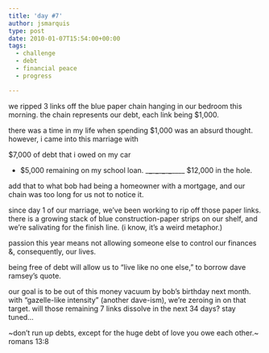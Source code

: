 ```yaml
---
title: 'day #7'
author: jsmarquis
type: post
date: 2010-01-07T15:54:00+00:00
tags:
  - challenge
  - debt
  - financial peace
  - progress

---
```

we ripped 3 links off the blue paper chain hanging in our bedroom this morning.
the chain represents our debt, each link being $1,000.

there was a time in my life when spending $1,000 was an absurd thought.
however, i came into this marriage with

$7,000 of debt that i owed on my car
+ $5,000 remaining on my school loan.
\___\___\___\___\___\___\___\___\____
$12,000 in the hole.

add that to what bob had being a homeowner with a mortgage,
and our chain was too long for us not to notice it.

since day 1 of our marriage, we&#8217;ve been working to rip off those paper links.
there is a growing stack of blue construction-paper strips on our shelf,
and we&#8217;re salivating for the finish line.
(i know, it&#8217;s a weird metaphor.)

passion this year means not allowing someone else to control our finances &, consequently, our lives.

being free of debt will allow us to
&#8220;live like no one else,&#8221;
to borrow dave ramsey&#8217;s quote.

our goal is to be out of this money vacuum by bob&#8217;s birthday next month.
with &#8220;gazelle-like intensity&#8221; (another dave-ism), we&#8217;re zeroing in on that target.
will those remaining 7 links dissolve in the next 34 days?
stay tuned&#8230;

~don&#8217;t run up debts, except for the huge debt of love you owe each other.~
romans 13:8
